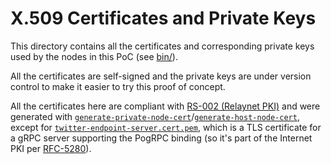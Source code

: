 # X.509 Certificates and Private Keys

This directory contains all the certificates and corresponding private keys used by the nodes in this PoC (see [bin/](../bin/)).

All the certificates are self-signed and the private keys are under version control to make it easier to try this proof of concept.

All the certificates here are compliant with [RS-002 (Relaynet PKI)](https://github.com/relaynet/specs/blob/master/rs002-rpki.md) and were generated with [`generate-private-node-cert`](../bin-dev/generate-private-node-cert)/[`generate-host-node-cert`](../bin-dev/generate-host-node-cert), except for [`twitter-endpoint-server.cert.pem`](twitter-endpoint-server.cert.pem), which is a TLS certificate for a gRPC server supporting the PogRPC binding (so it's part of the Internet PKI per [RFC-5280](https://tools.ietf.org/html/rfc5280)).
